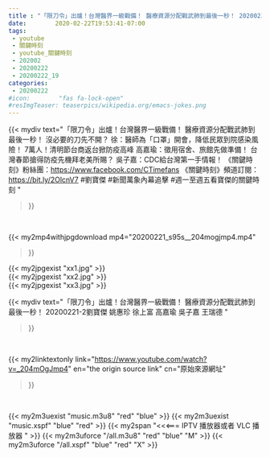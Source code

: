```yaml
---
title : "「限刀令」出爐！台灣醫界一級戰備！ 醫療資源分配戰武肺到最後一秒！ 20200221-2劉寶傑 姚惠珍 徐上富 高嘉瑜 吳子嘉 王瑞德 "
date:        2020-02-22T19:53:41-07:00
tags:
 - youtube
 - 關鍵時刻
 - youtube_關鍵時刻
 - 202002
 - 20200222
 - 20200222_19
categories:
 - 20200222
#icon:        "fas fa-lock-open"
#resImgTeaser: teaserpics/wikipedia.org/emacs-jokes.png
---
```


{{< mydiv text="「限刀令」出爐！台灣醫界一級戰備！ 醫療資源分配戰武肺到最後一秒！ 沒必要的刀先不開？ 徐：醫師為「口罩」開會，降低民眾到院感染風險！ 7萬人！清明節台商返台掀防疫高峰 高嘉瑜：徵用宿舍、旅館先做準備！ 台灣春節搶得防疫先機拜老美所賜？ 吳子嘉：CDC給台灣第一手情報！  《關鍵時刻》粉絲團：https://www.facebook.com/CTimefans 《關鍵時刻》頻道訂閱：https://bit.ly/2OlcnV7  #劉寶傑 #新聞萬象內幕追擊 #週一至週五看寶傑的關鍵時刻 "
>}}
<br>


{{< my2mp4withjpgdownload mp4="20200221_s95s__204mogjmp4.mp4"
>}}

{{< my2jpgexist "xx1.jpg" >}}<br>
{{< my2jpgexist "xx2.jpg" >}}<br>
{{< my2jpgexist "xx3.jpg" >}}<br>



{{< mydiv text="「限刀令」出爐！台灣醫界一級戰備！ 醫療資源分配戰武肺到最後一秒！ 20200221-2劉寶傑 姚惠珍 徐上富 高嘉瑜 吳子嘉 王瑞德 "
>}}
<br>

{{< my2linktextonly link="https://www.youtube.com/watch?v=_204mOgJmp4"
en="the origin source link" cn="原始來源網址"
>}}


<br>

{{< my2m3uexist "music.m3u8" "red"  "blue" >}} {{< my2m3uexist "music.xspf" "blue" "red"  >}} {{< my2span "<<<=== IPTV 播放器或者 VLC 播放器 " >}} {{< my2m3uforce "/all.m3u8" "red"  "blue" "M" >}} {{< my2m3uforce "/all.xspf" "blue" "red"  "X" >}} 
